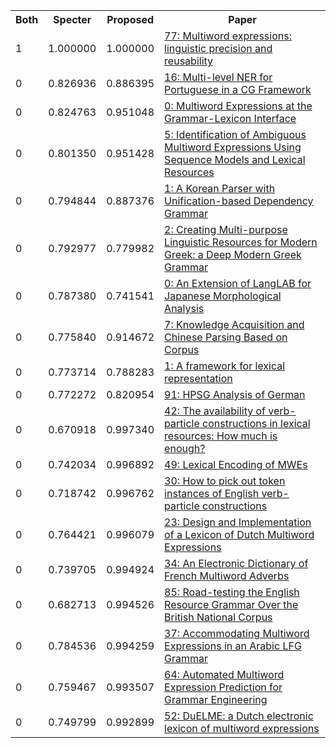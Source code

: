 <html><table><tr>
<th>Both</th>
<th>Specter</th>
<th>Proposed</th>
<th>Paper</th>
</tr>
<tr>
<td>1</td>
<td>1.000000</td>
<td>1.000000</td>
<td><a href="https://www.semanticscholar.org/paper/2062db3347f14b7712867faf0a0a679fd401560c">77: Multiword expressions: linguistic precision and reusability</a></td>
</tr>
<tr>
<td>0</td>
<td>0.826936</td>
<td>0.886395</td>
<td><a href="https://www.semanticscholar.org/paper/b895a5d586b2a932378e56f950c657b9e85c611e">16: Multi-level NER for Portuguese in a CG Framework</a></td>
</tr>
<tr>
<td>0</td>
<td>0.824763</td>
<td>0.951048</td>
<td><a href="https://www.semanticscholar.org/paper/f921eb1b625c0d8f5743b228ee30119c4c9c6453">0: Multiword Expressions at the Grammar-Lexicon Interface</a></td>
</tr>
<tr>
<td>0</td>
<td>0.801350</td>
<td>0.951428</td>
<td><a href="https://www.semanticscholar.org/paper/d948b3c061185f5d9d2c407cf1e851e43495b473">5: Identification of Ambiguous Multiword Expressions Using Sequence Models and Lexical Resources</a></td>
</tr>
<tr>
<td>0</td>
<td>0.794844</td>
<td>0.887376</td>
<td><a href="https://www.semanticscholar.org/paper/b5b8aaa5723a775beaaf6b99491b68ee48a747ea">1: A Korean Parser with Unification-based Dependency Grammar</a></td>
</tr>
<tr>
<td>0</td>
<td>0.792977</td>
<td>0.779982</td>
<td><a href="https://www.semanticscholar.org/paper/d39e0965acea0c1a22704b33fed8b2f83b7b2db8">2: Creating Multi-purpose Linguistic Resources for Modern Greek: a Deep Modern Greek Grammar</a></td>
</tr>
<tr>
<td>0</td>
<td>0.787380</td>
<td>0.741541</td>
<td><a href="https://www.semanticscholar.org/paper/8fd90f7e33c8b2d53cce763228bc5f22583a5efb">0: An Extension of LangLAB for Japanese Morphological Analysis</a></td>
</tr>
<tr>
<td>0</td>
<td>0.775840</td>
<td>0.914672</td>
<td><a href="https://www.semanticscholar.org/paper/ba1f67661626ed45f49c355c72e3199c3251b589">7: Knowledge Acquisition and Chinese Parsing Based on Corpus</a></td>
</tr>
<tr>
<td>0</td>
<td>0.773714</td>
<td>0.788283</td>
<td><a href="https://www.semanticscholar.org/paper/9d6dbbd6ab67db979c6b63b2cbf0adf058f7b8aa">1: A framework for lexical representation</a></td>
</tr>
<tr>
<td>0</td>
<td>0.772272</td>
<td>0.820954</td>
<td><a href="https://www.semanticscholar.org/paper/4a120252ebf9d247d27321bf3bd02de5e0c1e6fc">91: HPSG Analysis of German</a></td>
</tr>
<tr>
<td>0</td>
<td>0.670918</td>
<td>0.997340</td>
<td><a href="https://www.semanticscholar.org/paper/fa5003d25af2f7715a347fce3fb11cf5558f0f55">42: The availability of verb-particle constructions in lexical resources: How much is enough?</a></td>
</tr>
<tr>
<td>0</td>
<td>0.742034</td>
<td>0.996892</td>
<td><a href="https://www.semanticscholar.org/paper/e3ec31cbf49f1099c45aa6c265d209a31b3ca3f4">49: Lexical Encoding of MWEs</a></td>
</tr>
<tr>
<td>0</td>
<td>0.718742</td>
<td>0.996762</td>
<td><a href="https://www.semanticscholar.org/paper/b18b799d4d7f4ee2ec0f72077fdc7ef449854f6b">30: How to pick out token instances of English verb-particle constructions</a></td>
</tr>
<tr>
<td>0</td>
<td>0.764421</td>
<td>0.996079</td>
<td><a href="https://www.semanticscholar.org/paper/b3d31a13d22e5a1e2dcded37701a67cbd70cdf3a">23: Design and Implementation of a Lexicon of Dutch Multiword Expressions</a></td>
</tr>
<tr>
<td>0</td>
<td>0.739705</td>
<td>0.994924</td>
<td><a href="https://www.semanticscholar.org/paper/caa96fb804bc8802889e57d80f281d91f47e67e4">34: An Electronic Dictionary of French Multiword Adverbs</a></td>
</tr>
<tr>
<td>0</td>
<td>0.682713</td>
<td>0.994526</td>
<td><a href="https://www.semanticscholar.org/paper/2d2e74dcf78af702aaeb1105dfa38de6670b92f5">85: Road-testing the English Resource Grammar Over the British National Corpus</a></td>
</tr>
<tr>
<td>0</td>
<td>0.784536</td>
<td>0.994259</td>
<td><a href="https://www.semanticscholar.org/paper/25466561a85431c6ffd05b2fd13251ab41ae4ba5">37: Accommodating Multiword Expressions in an Arabic LFG Grammar</a></td>
</tr>
<tr>
<td>0</td>
<td>0.759467</td>
<td>0.993507</td>
<td><a href="https://www.semanticscholar.org/paper/58ef60087954ea48e1aa886b872ef47d3478973a">64: Automated Multiword Expression Prediction for Grammar Engineering</a></td>
</tr>
<tr>
<td>0</td>
<td>0.749799</td>
<td>0.992899</td>
<td><a href="https://www.semanticscholar.org/paper/8fd587c2eb387c3b6939ee97418b29f3b1cba69e">52: DuELME: a Dutch electronic lexicon of multiword expressions</a></td>
</tr>
</table></html>
